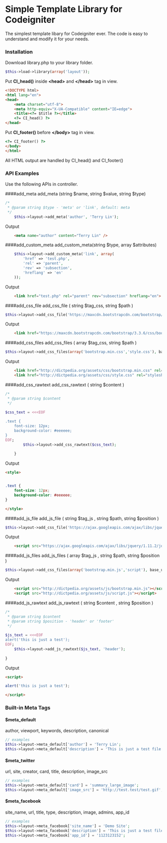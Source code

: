 
# Simple Template Library for Codeigniter

The simplest template libary for Codeigniter ever. The code is easy to understand and modify it for your needs.

### Installation

Download library.php to your library folder.

```php
$this->load->library(array('layout'));
```
Put **CI_head()** inside **&lt;head&gt;** and **&lt;/head&gt;** tag in view.
```html
<!DOCTYPE html>
<html lang="en">
<head>
	<meta charset="utf-8">
	<meta http-equiv="X-UA-Compatible" content="IE=edge">
	<title><?= $title ?></title>
	<?= CI_head() ?>
</head>
```

Put **CI_footer()** before **&lt;/body&gt;** tag in view.
```html
<?= CI_footer() ?>
</body>
</html>
```
All HTML output are handled by CI_head() and CI_footer() 

### API Examples
Use the following APIs in controller.


####add_meta
add_meta (string $name, string $value, string $type)

```php
/*
 * @param string $type - 'meta' or 'link', default: meta
 */
	$this->layout->add_meta('author', 'Terry Lin');
```
Output
```html
	<meta name="author" content="Terry Lin" />
```

####add_custom_meta
add_custom_meta(string $type, array $attributes)

```php
	$this->layout->add_custom_meta('link', array(
	    'href' => 'test.php',
	    'rel' => 'parent',
	    'rev' => 'subsection',
	    'hreflang' => 'en'
	));
```
Output
```html
	<link href="test.php" rel="parent" rev="subsection" hreflang="en">
```

####add_css_file
add_css_file ( string $tag_css, string $path )

```php
$this->layout->add_css_file('https://maxcdn.bootstrapcdn.com/bootstrap/3.3.6/css/bootstrap.min.css');
```
Output
```html
    <link href="https://maxcdn.bootstrapcdn.com/bootstrap/3.3.6/css/bootstrap.min.css" rel="stylesheet" />
```

####add_css_files
add_css_files ( array $tag_css, string $path )

```php
$this->layout->add_css_files(array('bootstrap.min.css','style.css'), base_url().'assets/css/');
```
Output
```html
    <link href="http://dictpedia.org/assets/css/bootstrap.min.css" rel="stylesheet" />
    <link href="http://dictpedia.org/assets/css/style.css" rel="stylesheet" />
```

####add_css_rawtext
add_css_rawtext ( string $content )
```php
/*
 * @param string $content
 */
 
$css_text = <<<EOF

.text {
	font-size: 12px;
	background-color: #eeeeee;
}
EOF;
		$this->layout->add_css_rawtext($css_text);
		
	}
```
Output
```html
<style>


.text {
	font-size: 12px;
	background-color: #eeeeee;
}

</style>
```

####add_js_file
add_js_file ( string $tag_js , string $path, string $position )

```php
$this->layout->add_css_file('https://ajax.googleapis.com/ajax/libs/jquery/1.11.2/jquery.min.js');
```
Output
```html
	<script src="https://ajax.googleapis.com/ajax/libs/jquery/1.11.2/jquery.min.js"></script>
```

####add_js_files
add_js_files ( array $tag_js , string $path, string $position )

```php
$this->layout->add_css_files(array('bootstrap.min.js','script'), base_url().'assets/js/');
```
Output
```html
	<script src="http://dictpedia.org/assets/js/bootstrap.min.js"></script>
	<script src="http://dictpedia.org/assets/js/script.js"></script>
```

####add_js_rawtext
add_js_rawtext ( string $content , string $position )

```php
/*
 * @param string $content
 * @param string $position - 'header' or 'footer'
 */
 
$js_text = <<<EOF
alert('this is just a test');
EOF;
	$this->layout->add_js_rawtext($js_text, 'header');
		
}
```

Output
```html
<script>

alert('this is just a test');

</script>
```

### Built-in Meta Tags

#### $meta_default
author, viewport, keywords, description, canonical

```php
// examples
$this->layout->meta_default['author'] = 'Terry Lin';
$this->layout->meta_default['description'] = 'This is just a test file';
```

#### $meta_twitter
url, site, creator, card, title, description, image_src

```php
// examples
$this->layout->meta_default['card'] = 'summary_large_image';
$this->layout->meta_default['image_src'] = 'http://test.test/test.gif';
```

#### $meta_facebook
site_name, url, title, type, description, image, admins, app_id

```php
// examples
$this->layout->meta_facebook['site_name'] = 'Demo Site';
$this->layout->meta_facebook['description'] = 'This is just a test file';
$this->layout->meta_facebook['app_id'] = '1123123152';
```
